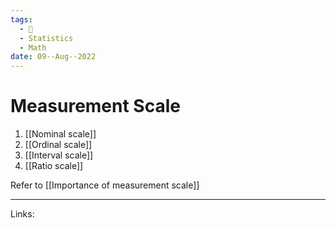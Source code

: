 ```yaml
---
tags:
  - 🌱
  - Statistics
  - Math
date: 09--Aug--2022
---
```


# Measurement Scale

1. [[Nominal scale]]
2. [[Ordinal scale]]
3. [[Interval scale]]
4. [[Ratio scale]]

Refer to [[Importance of measurement scale]]

---
Links: 
